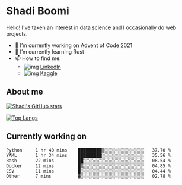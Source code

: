 # Shadi Boomi

Hello! I've taken an interest in data science and I occasionally do web projects.

- 🔭 I’m currently working on Advent of Code 2021
- 🌱 I’m currently learning Rust
- 📫 How to find me: 
  - ![img](https://www.linkedin.com/favicon.ico) [LinkedIn](https://www.linkedin.com/in/shadiboomi/)
  - ![img](https://www.kaggle.com/static/images/favicon.ico) [Kaggle](https://www.kaggle.com/sboomi)

##  About me

[![Shadi's GitHub stats](https://github-readme-stats.vercel.app/api?username=sboomi&show_icons=true&theme=radical)](https://github.com/anuraghazra/github-readme-stats)

[![Top Langs](https://github-readme-stats.vercel.app/api/top-langs/?username=sboomi&layout=compact&theme=default)](https://github.com/anuraghazra/github-readme-stats)

## Currently working on

<!--START_SECTION:waka-->

```text
Python     1 hr 40 mins    █████████▒░░░░░░░░░░░░░░░   37.70 %
YAML       1 hr 34 mins    █████████░░░░░░░░░░░░░░░░   35.56 %
Bash       22 mins         ██░░░░░░░░░░░░░░░░░░░░░░░   08.54 %
Docker     12 mins         █▒░░░░░░░░░░░░░░░░░░░░░░░   04.85 %
CSV        11 mins         █░░░░░░░░░░░░░░░░░░░░░░░░   04.44 %
Other      7 mins          ▓░░░░░░░░░░░░░░░░░░░░░░░░   02.78 %
```

<!--END_SECTION:waka-->

